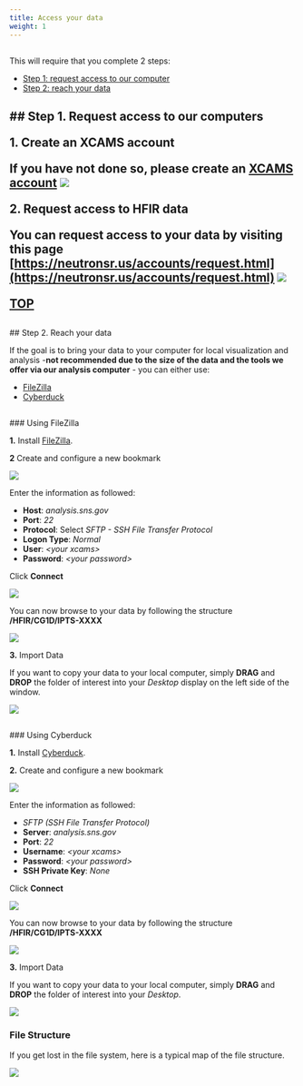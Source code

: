 ```yaml
---
title: Access your data
weight: 1
---
```


<h2 id='top'></h2>

This will require that you complete 2 steps:

 * <a href='#create_account'>Step 1: request access to our computer</a>
 * <a href='#reach_data'>Step 2: reach your data</a>

<h2 id='create_account'>
## <a href='#top' class='fa fa-arrow-up'></a> Step 1. Request access to our computers

**1.** Create an XCAMS account

If you have not done so, please create an [XCAMS account](https://xcams.ornl.gov/xcams/groups/prpsl_user/index.shtml)
<img src='/tutorial/how_to_access_data/images/ipts_access.png' />

**2.** Request access to HFIR data

You can request access to your data by visiting this page [https://neutronsr.us/accounts/request.html](https://neutronsr.us/accounts/request.html)
<img src='/tutorial/how_to_access_data/images/hfir_access.png' />

<a href='#top'>TOP</a>
<h2 id='reach_data'></h2>
## <a href='#top' class='fa fa-arrow-up'></a> Step 2. Reach your data

If the goal is to bring your data to your computer for local visualization and analysis -**not recommended due to the size of the data
and the tools we offer via our analysis computer** - you can either use:

<ul>
  <li><a href='#filezilla'>FileZilla</a></li>
  <li><a href='#cyberduck'>Cyberduck</a></li>
</ul>

<h2 id='filezilla'></h2>
### Using FileZilla

**1.** Install [FileZilla](https://sourceforge.net/projects/filezilla).

**2** Create and configure a new bookmark

<img src='/tutorial/how_to_access_data/images/filezilla_bookmark.png' />

Enter the information as followed:

 * **Host**: *analysis.sns.gov*
 * **Port**: *22*
 * **Protocol**: Select *SFTP - SSH File Transfer Protocol*
 * **Logon Type**: *Normal*
 * **User**: *\<your xcams>*
 * **Password**: *\<your password>*

 Click **Connect**

<img src='/tutorial/how_to_access_data/images/filezilla_configure.png' />

You can now browse to your data by following the structure **/HFIR/CG1D/IPTS-XXXX**

<img src='/tutorial/how_to_access_data/images/filezilla_browse.png' />

**3.** Import Data

If you want to copy your data to your local computer, simply **DRAG** and **DROP** the folder of interest into your
*Desktop* display on the left side of the window.

<img src='/tutorial/how_to_access_data/images/filezilla_export.gif' />



<h2 id='cyberduck'></h2>
### Using Cyberduck

**1.** Install [Cyberduck](https://cyberduck.io/).

**2.** Create and configure a new bookmark

<img src='/tutorial/how_to_access_data/images/cyberduck_bookmark.png' />

Enter the information as followed:

 * *SFTP (SSH File Transfer Protocol)*
 * **Server**: *analysis.sns.gov*
 * **Port**: *22*
 * **Username**: *\<your xcams>*
 * **Password**: *\<your password>*
 * **SSH Private Key**: *None*

 Click **Connect**

<img src='/tutorial/how_to_access_data/images/cyberduck_configure.png' />

You can now browse to your data by following the structure **/HFIR/CG1D/IPTS-XXXX**

<img src='/tutorial/how_to_access_data/images/cyberduck_browse.png' />

**3.** Import Data

If you want to copy your data to your local computer, simply **DRAG** and **DROP** the folder of interest into your
*Desktop*.

<img src='/tutorial/how_to_access_data/images/cyberduck_export.gif' />

### File Structure

If you get lost in the file system, here is a typical map of the file structure.

<img src='/tutorial/how_to_access_data/images/file_structure.png' />



<a href='#top' class='fa fa-arrow-up'></a>
